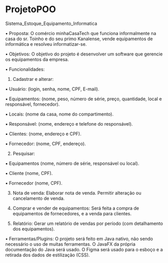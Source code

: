 # ProjetoPOO
Sistema_Estoque_Equipamento_Informatica

• Proposta: O comércio minhaCasaTech que funciona informalmente na casa do sr. Toinho e do seu primo Kanalense,
vende equipamentos de informática e resolveu informatizar-se.

• Objetivos: O objetivo do projeto é desenvolver um software que gerencie os equipamentos da empresa.

• Funcionalidades:

1) Cadastrar e alterar:

▪ Usuário: (login, senha, nome, CPF, E-mail).

▪ Equipamentos: (nome, peso, número de série, preço, quantidade, local
e responsável, fornecedor).

▪ Locais: (nome da casa, nome do compartimento).

▪ Responsável: (nome, endereço e telefone do responsável).

▪ Clientes: (nome, endereço e CPF).

▪ Fornecedor: (nome, CPF, endereço).

2) Pesquisar:

▪ Equipamentos (nome, número de série, responsável ou local).

▪ Cliente (nome, CPF).

▪ Fornecedor (nome, CPF).

3) Nota de venda: Elaborar nota de venda. Permitir alteração ou cancelamento de venda.


4) Comprar e vender de equipamentos: Será feita a compra de equipamentos de fornecedores, e a venda para
clientes.

5) Relatório: Gerar um relatório de vendas por período (com detalhamento dos equipamentos).

• Ferramentas/Plugins: O projeto será feito em Java nativo, não sendo necessário o uso de muitas ferramentas. O
JavaFX da própria documentação do Java será usado. O Figma será usado para o esboço e a retirada dos dados de
estilização (CSS).

